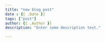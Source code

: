 ```yaml
---
title: "new blog post"
date : {{ .Date }}
tags: ["post"]
author: {{ .Author }}
description: "Enter some description text."

---
```

